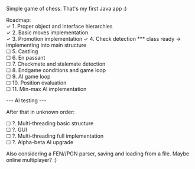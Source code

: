 Simple game of chess. That's my first Java app :)  
  
Roadmap:  
✓ 1. Proper object and interface hierarchies  
✓ 2. Basic moves implementation   
✓ 3. Promotion implementation 
✓ 4. Check detection *** class ready -> implementing into main structure  
☐ 5. Castling  
☐ 6. En passant  
☐ 7. Checkmate and stalemate detection  
☐ 8. Endgame conditions and game loop  
☐ 9. AI game loop   
☐ 10. Position evaluation  
☐ 11. Min-max AI implementation   

--- AI testing ---  

After that in unknown order:  

☐ ?. Multi-threading basic structure  
☐ ?. GUI  
☐ ?. Multi-threading full implementation   
☐ ?. Alpha-beta AI upgrade  
  
Also considering a FEN//PGN parser, saving and loading from a file. Maybe online multiplayer? :)  
